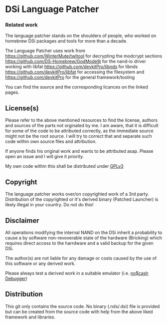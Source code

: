 # DSi Language Patcher

### Related work
The language patcher stands on the shoulders of people, who worked on homebrew DSi packages and tools for more than a decade.

The Language Patcher uses work from
  https://github.com/WinterMute/twltool for decrypting the modcrypt sections
  https://github.com/DS-Homebrew/GodMode9i for the nand-io driver working with libfat
  https://github.com/devkitPro/libnds for libnds
  https://github.com/devkitPro/libfat for accessing the filesystem
  and https://github.com/devkitPro for the general framework/tooling
  
You can find the source and the corresponding licances on the linked pages.

## License(s)
Please refer to the above mentioned resources to find the license, authors and sources of the parts not orginated by me.
I am aware, that it is difficult for some of the code to be attributed correctly, as the immediate source might not be the root source. I will try to correct that and separate such code within own source files and attribution.

If anyone finds his original work and wants to be attributed asap. Please open an issue and I will give it priority.

My own code within this shall be distributed under [GPLv3](https://www.gnu.org/licenses/gpl-3.0)

## Copyright
The language patcher works over/on copyrighted work of a 3rd party. Distribution of the copyrighted or it's derived binary (Patched Launcher) is likely illegal in your country. Do not do this!

## Disclaimer
All operations modifying the internal NAND on the DSi inherit a probability to cause a by software non-revoverable state of the hardware (Bricking) which requires direct access to the harrdware and a valid backup for the given DSi.

The author(s) are not liable for any damage or costs caused by the use of this software or any derived work.

Please always test a derived work in a suitable emulator (i.e. [no$cash Debugger](https://problemkaputt.de/gba-dev.htm))

## Distribution
This git only contains the source code. No binary (.nds/.dsi) file is provided but can be created from the source code with help from the above liked framework and libraries.


 


 
  
  
